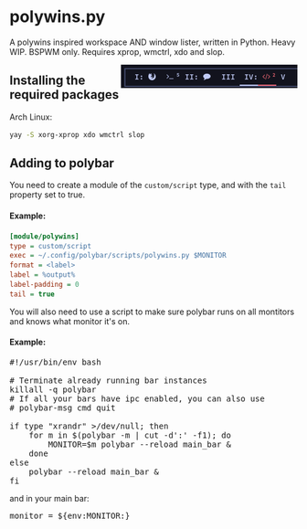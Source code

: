 # polywins.py
A polywins inspired workspace AND window lister, written in Python. Heavy WIP.
BSPWM only. Requires xprop, wmctrl, xdo and slop.

<img align="right" src="https://raw.githubusercontent.com/CordlessCoder/polywins.py/26d6fe50efcc901577540346eef61d5a44f8f7aa/screenshot.png">

## Installing the required packages

Arch Linux:
```bash
yay -S xorg-xprop xdo wmctrl slop
```

## Adding to polybar

You need to create a module of the `custom/script` type, and with the `tail` property set to true.

#### Example:
```ini
[module/polywins]
type = custom/script
exec = ~/.config/polybar/scripts/polywins.py $MONITOR
format = <label>
label = %output%
label-padding = 0
tail = true
```

You will also need to use a script to make sure polybar runs on all montitors and knows what monitor it's on.
#### Example:
<pre lang=bash>#!/usr/bin/env bash

# Terminate already running bar instances
killall -q polybar
# If all your bars have ipc enabled, you can also use
# polybar-msg cmd quit

if type "xrandr" >/dev/null; then
	for m in $(polybar -m | cut -d':' -f1); do
		MONITOR=$m polybar --reload main_bar &
	done
else
	polybar --reload main_bar &
fi</pre>

and in your main bar:
<pre lang=ini>monitor = ${env:MONITOR:}</pre>
